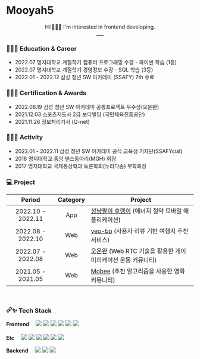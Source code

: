 # Mooyah5

<p align="center">
  Hi!🙋🏻‍♀️ I'm interested in frontend developing. <br />
  ___
</p>


### 👩🏻‍🎓 Education & Career

- 2022.07 명지대학교 계절학기 컴퓨터 프로그래밍 수강  - 파이썬 학습 (1등)
- 2022.07 명지대학교 계절학기 경영정보 수강 - SQL 학습 (3등)
- 2022.01 - 2022.12 삼성 청년 SW 아카데미 (SSAFY) 7th 수료


### 👩🏻‍🎓 Certification & Awards

- 2022.08.19 삼성 청년 SW 아카데미 공통프로젝트 우수상(오운완)
- 2021.12.03 스포츠지도사 2급 보디빌딩 (국민체육진흥공단)
- 2021.11.26 정보처리기사 (Q-net)

### 👩🏻‍🎓 Activity

- 2022.01 - 2022.11 삼성 청년 SW 아카데미 공식 교육생 기자단(SSAFYcial)
- 2018 명지대학교 중앙 댄스동아리(MGH) 회장
- 2017 명지대학교 국제통상학과 토론학회(누리다솜) 부학회장


### 💻 Project

|      Period       |       Category        | Project                                                      |
| :---------------: | :-------------------: | ------------------------------------------------------------ |
| 2022.10 - 2022.11 |          App          | [성냥팔이 호랭이](https://github.com/mooyah5/horaeng) (에너지 절약 모바일 애플리케이션) |
| 2022.08 - 2022.10 |          Web          | [yeo-bo](https://github.com/mooyah5/yeo-bo) (사용자 리뷰 기반 여행지 추천 서비스) |
| 2022.07 - 2022.08 |          Web         | [오운완](https://github.com/mooyah5/o-un-wan) (Web RTC 기술을 활용한 게이미피케이션 운동 커뮤니티) |
| 2021.05 - 2021.05 |          Web          | [Mobee](https://github.com/mooyah5/Mobee) (추천 알고리즘을 사용한 영화 커뮤니티) |


<br />


<h3 dir="auto"><a id="user-content--tech-stack" class="anchor" aria-hidden="true" href="#-tech-stack"><svg class="octicon octicon-link" viewBox="0 0 16 16" version="1.1" width="16" height="16" aria-hidden="true"><path fill-rule="evenodd" d="M7.775 3.275a.75.75 0 001.06 1.06l1.25-1.25a2 2 0 112.83 2.83l-2.5 2.5a2 2 0 01-2.83 0 .75.75 0 00-1.06 1.06 3.5 3.5 0 004.95 0l2.5-2.5a3.5 3.5 0 00-4.95-4.95l-1.25 1.25zm-4.69 9.64a2 2 0 010-2.83l2.5-2.5a2 2 0 012.83 0 .75.75 0 001.06-1.06 3.5 3.5 0 00-4.95 0l-2.5 2.5a3.5 3.5 0 004.95 4.95l1.25-1.25a.75.75 0 00-1.06-1.06l-1.25 1.25a2 2 0 01-2.83 0z"></path></svg></a><g-emoji class="g-emoji" alias="sparkles" fallback-src="https://github.githubassets.com/images/icons/emoji/unicode/2728.png">✨</g-emoji> Tech Stack</h3>

<p dir="auto">
 
  <b> Frontend　</b>
  <a target="_blank" rel="noopener noreferrer nofollow"><img src="https://img.shields.io/badge/HTML5-E34F26?style=flat-square&amp;logo=HTML5&amp;logoColor=white" style="max-width: 100%;"></a>
  <a target="_blank" rel="noopener noreferrer nofollow"><img src="https://img.shields.io/badge/CSS3-1572B6?style=flat-square&amp;logo=CSS3&amp;logoColor=white" style="max-width: 100%;"></a>
    <img src="https://img.shields.io/badge/JavaScript-F7DF1E?style=flat-square&logo=JavaScript&logoColor=white">
  <img src="https://img.shields.io/badge/React-61DAFB?style=flat-square&logo=React&logoColor=white">
  <img src="https://img.shields.io/badge/Redux-764ABC?style=flat-square&logo=Redux&logoColor=white">
  <a target="_blank" rel="noopener noreferrer nofollow"><img src="https://img.shields.io/badge/Vue.js-4FC08D?style=flat-square&amp;logo=Vue.js&amp;logoColor=white" style="max-width: 100%;"></a><br><br>
  <b>Etc　</b>
  <a target="_blank" rel="noopener noreferrer nofollow"><img src="https://img.shields.io/badge/GitHub-181717?style=flat-square&amp;logo=GitHub&amp;logoColor=white" style="max-width: 100%;"></a>
  <a target="_blank" rel="noopener noreferrer nofollow"><img src="https://img.shields.io/badge/GitLab-FC6D26?style=flat-square&amp;logo=GitLab&amp;logoColor=white" style="max-width: 100%;"></a>
  <a target="_blank" rel="noopener noreferrer nofollow"><img src="https://img.shields.io/badge/Jira-0052CC?style=flat-square&amp;logo=Jira&amp;logoColor=white" style="max-width: 100%;"></a>
  <a target="_blank" rel="noopener noreferrer nofollow"><img src="https://img.shields.io/badge/Notion-000000?style=flat-square&amp;logo=Notion&amp;logoColor=white" style="max-width: 100%;"></a>
  <a target="_blank" rel="noopener noreferrer nofollow"><img src="https://img.shields.io/badge/Mattermost-0058CC?style=flat-square&amp;logo=Mattermost&amp;logoColor=white" style="max-width: 100%;"></a>
  <a target="_blank" rel="noopener noreferrer nofollow"><img src="https://img.shields.io/badge/Mattermost-0058CC?style=flat-square&amp;logo=Mattermost&amp;logoColor=white" style="max-width: 100%;"></a>
 
   <b>Backend　</b>
  <a target="_blank" rel="noopener noreferrer nofollow"><img src="https://img.shields.io/badge/Python-3776AB?style=flat-square&amp;logo=Python&amp;logoColor=white" style="max-width: 100%;"></a>
  <a target="_blank" rel="noopener noreferrer nofollow"><img src="https://img.shields.io/badge/Django-092E20?style=flat-square&amp;logo=Django&amp;logoColor=white" style="max-width: 100%;"></a>
  <img src="https://img.shields.io/badge/MySQL-4479A1?style=flat-square&logo=MySQL&logoColor=white">
  
</p>
